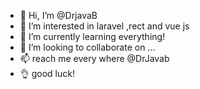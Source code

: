 - 👋 Hi, I’m @DrjavaB
- 👀 I’m interested in laravel ,rect and vue js
- 🌱 I’m currently learning everything!
- 💞️ I’m looking to collaborate on ...
- 📫 reach me every where @DrJavab
- 👌  good luck!


